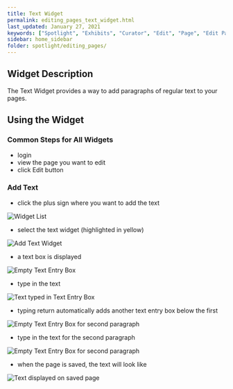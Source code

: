 ```yaml
---
title: Text Widget
permalink: editing_pages_text_widget.html
last_updated: January 27, 2021
keywords: ["Spotlight", "Exhibits", "Curator", "Edit", "Page", "Edit Page", "Text", "Text Widget"]
sidebar: home_sidebar
folder: spotlight/editing_pages/
---
```


## Widget Description

The Text Widget provides a way to add paragraphs of regular text to your pages.

## Using the Widget

### Common Steps for All Widgets

* login
* view the page you want to edit
* click Edit button

### Add Text

* click the plus sign where you want to add the text

![Widget List](images/widgets/plus.png)

* select the text widget (highlighted in yellow)

![Add Text Widget](images/widgets/text_widget_selected.png)

* a text box is displayed

![Empty Text Entry Box](images/widgets/empty_text_entry_box.png)

* type in the text

![Text typed in Text Entry Box](images/widgets/text_widget_entry_box_with_text_paragraph1.png)

* typing return automatically adds another text entry box below the first

![Empty Text Entry Box for second paragraph](images/widgets/empty_second_text_entry_box.png)

* type in the text for the second paragraph

![Empty Text Entry Box for second paragraph](images/widgets/text_widget_entry_box_with_two_paragraphs.png)

* when the page is saved, the text will look like

![Text displayed on saved page](images/widgets/text_on_saved_page.png)




